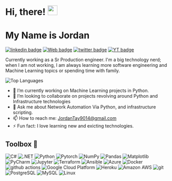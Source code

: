 <h1>Hi, there! <img src="https://emojis.slackmojis.com/emojis/images/1536351075/4594/blob-wave.gif?1536351075" width="30"/> </h1>

# My Name is Jordan

[![linkedin badge](https://img.shields.io/badge/JordanTaylor-30302f?style=flat&logo=linkedin)](https://www.linkedin.com/in/jordan-taylor-3555aba6/)
[![Web badge](https://img.shields.io/badge/WebSite-30302f?style=flat&logo=google_chrome)](https://justjordant.com/)
[![twitter badge](https://img.shields.io/badge/@Just_Jordan_T-30302f?style=flat&logo=twitter)](https://twitter.com/Just_Jordan_T)
[![YT badge](https://img.shields.io/badge/JordanT-30302f?style=flat&logo=YouTube)](https://www.youtube.com/channel/UCWMddXhNGWkzBYYS9cv-7Qg?view_as=subscriber)

Currently working as a Sr Production engineer. I'm a big technology nerd; when I am not working, I am always learning more software engineering and Machine Learning topics or spending time with family.

![Top Languages](https://github-readme-stats.vercel.app/api/top-langs/?username=JustJordanT&layout=compact)


- 🔭 I’m currently working on Machine Learning projects in Python.
- 👯 I’m looking to collaborate on projects revolving around Python and Infrastructure technologies 
- 💬 Ask me about Network Automation Via Python, and infrastructure scripting.
- 📫 How to reach me: JordanTay9014@gmail.com
- ⚡ Fun fact: I love learning new and exicting technologies.

## Toolbox 🧰 

<p align="left">
  <img alt="C#" src="https://img.shields.io/badge/C%23-239120?style=for-the-badge&logo=c-sharp&logoColor=white" />
  <img alt=".NET" src="https://img.shields.io/badge/.NET-5C2D91?style=for-the-badge&logo=.net&logoColor=white" />
  <img alt="Python" src="https://img.shields.io/badge/Python-3776AB?style=for-the-badge&logo=python&logoColor=white"/>
  <img alt="Pytorch" src="https://img.shields.io/badge/-Pytorch-F37626?style=flat-square&logo=Pytorch&logoColor=white" />
  <img alt="NumPy" src="https://img.shields.io/badge/-Numpy-46a2f1?style=flat-square&logo=Numpy&logoColor=white" />
  <img alt="Pandas" src="https://img.shields.io/badge/-Pandas-000000?style=flat-square&logo=Pandas&logoColor=white" />
  <img alt="Matplotlib" src="https://img.shields.io/badge/-Matplotlib-4682B4?style=flat-square&logo=Matplotlib&logoColor=white" />
  <img alt="PyCharm" src="https://img.shields.io/badge/-PyCharm-000000?style=flat-square&logo=PyCharm&logoColor=white"/>
  <img alt="Jupyter" src="https://img.shields.io/badge/-Jupyter-F37626?style=flat-square&logo=Jupyter&logoColor=white"/>
  <img alt="Terraform" src="https://img.shields.io/badge/-Terraform-623ce4?style=flat-square&logo=terraform&logoColor=white" />
  <img alt="Ansible" src="https://img.shields.io/badge/-Ansible-000000?style=flat-square&logo=Ansible&logoColor=white" />
  <img alt="Azure" src="https://img.shields.io/badge/-Azure-8DD6F9?style=flat-square&logo=microsoft-azure&logoColor=white" /> 
  <img alt="Docker" src="https://img.shields.io/badge/-Docker-46a2f1?style=flat-square&logo=docker&logoColor=white" />
  <img alt="github actions" src="https://img.shields.io/badge/-Github_Actions-2088FF?style=flat-square&logo=github-actions&logoColor=white" />
  <img alt="Google Cloud Platform" src="https://img.shields.io/badge/-Google_Cloud_Platform-1a73e8?style=flat-square&logo=google-cloud&logoColor=white" />
  <img alt="Heroku" src="https://img.shields.io/badge/-Heroku-430098?style=flat-square&logo=heroku&logoColor=white" />
  <img alt="Amazon AWS" src="https://img.shields.io/badge/-Amazon_AWS-F37626?style=flat-square&logo=amazonaws&logoColor=white" />
  <img alt="git" src="https://img.shields.io/badge/-Git-F05032?style=flat-square&logo=git&logoColor=white" />
  <img alt="PostgreSQL" src="https://img.shields.io/badge/-PostgreSQL-336791?style=flat-square&logo=PostgreSQL&logoColor=white" />
  <img alt="MySQL" src="https://img.shields.io/badge/-MySQL-4682B4?style=flat-square&logo=MySQL&logoColor=white" />
  <img alt="Linux" src="https://img.shields.io/badge/-Linux-FCC624?style=flat-square&logo=linux&logoColor=white" />

</p>
  

<!--
**JustJordanT/JustJordanT** is a ✨ _special_ ✨ repository because its `README.md` (this file) appears on your GitHub profile.

Here are some ideas to get you started:

- 🔭 I’m currently working on ...
- 🌱 I’m currently learning ...
- 👯 I’m looking to collaborate on ...
- 🤔 I’m looking for help with ...
- 💬 Ask me about ...
- 📫 How to reach me: ...
- 😄 Pronouns: ...
- ⚡ Fun fact: ...

## Get in touch



-->
